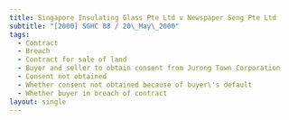 ```yaml
---
title: Singapore Insulating Glass Pte Ltd v Newspaper Seng Pte Ltd
subtitle: "[2000] SGHC 88 / 20\_May\_2000"
tags:
  - Contract
  - Breach
  - Contract for sale of land
  - Buyer and seller to obtain consent from Jurong Town Corporation
  - Consent not obtained
  - Whether consent not obtained because of buyer\'s default
  - Whether buyer in breach of contract
layout: single
---
```



